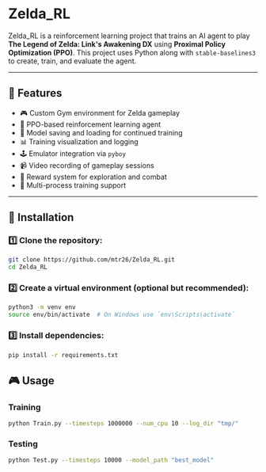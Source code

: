 # Zelda_RL

Zelda_RL is a reinforcement learning project that trains an AI agent to play **The Legend of Zelda: Link's Awakening DX** using **Proximal Policy Optimization (PPO)**. This project uses Python along with `stable-baselines3` to create, train, and evaluate the agent.

---

## 🚀 Features

- 🎮 Custom Gym environment for Zelda gameplay
- 🧠 PPO-based reinforcement learning agent
- 💾 Model saving and loading for continued training
- 📊 Training visualization and logging
- 🕹️ Emulator integration via `pyboy`
- 📹 Video recording of gameplay sessions
- 🎯 Reward system for exploration and combat
- 💪 Multi-process training support

---

## 📂 Installation

### 1️⃣ Clone the repository:
```bash
git clone https://github.com/mtr26/Zelda_RL.git
cd Zelda_RL
```

### 2️⃣ Create a virtual environment (optional but recommended):
```bash
python3 -m venv env
source env/bin/activate  # On Windows use `env\Scripts\activate`
```

### 3️⃣ Install dependencies:
```bash
pip install -r requirements.txt
```


## 🎮 Usage

### Training

```bash
python Train.py --timesteps 1000000 --num_cpu 10 --log_dir "tmp/"
```

### Testing 

```bash
python Test.py --timesteps 10000 --model_path "best_model"
```

